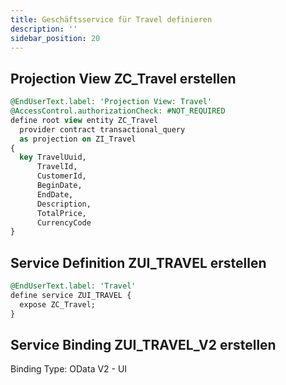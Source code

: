 ```yaml
---
title: Geschäftsservice für Travel definieren
description: ''
sidebar_position: 20
---
```


## Projection View ZC_Travel erstellen
```sql
@EndUserText.label: 'Projection View: Travel'
@AccessControl.authorizationCheck: #NOT_REQUIRED
define root view entity ZC_Travel
  provider contract transactional_query
  as projection on ZI_Travel
{
  key TravelUuid,
      TravelId,
      CustomerId,
      BeginDate,
      EndDate,
      Description,
      TotalPrice,
      CurrencyCode
}
```

## Service Definition ZUI_TRAVEL erstellen
```sql
@EndUserText.label: 'Travel'
define service ZUI_TRAVEL {
  expose ZC_Travel;
}
```

## Service Binding ZUI_TRAVEL_V2 erstellen
Binding Type: OData V2 - UI
